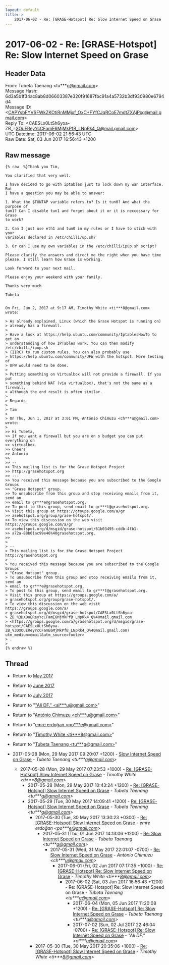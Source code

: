 ```yaml
---
layout: default
title: >
    2017-06-02 - Re: [GRASE-Hotspot] Re: Slow Internet Speed on Grase
---
```


# 2017-06-02 - Re: [GRASE-Hotspot] Re: Slow Internet Speed on Grase

## Header Data

From: Tubeta Taenang \<tu***g@gmail.com\><br>
Message Hash: 6d3a5b1f34ac8ab8d06603387e320f91687fbc91a4a5732b3df930980e6794d4<br>
Message ID: \<CAPYsbFYVSFWkZKOtiRnMMjxf_OxC+FYfCJqRCoE7mdtZXAjPxg@mail.gmail.com\><br>
Reply To: \<CAESLx0LtSh6yoa-ZB_=XOuEReyYcCFamE6MjMkPfB_LNpRk4_Q@mail.gmail.com\><br>
UTC Datetime: 2017-06-02 21:56:43 UTC<br>
Raw Date: Sat, 03 Jun 2017 16:56:43 +1200<br>

## Raw message

```
{% raw  %}Thank you Tim,

You clarified that very well.

I have decided to go with iptables just to lock down my wan interface.  But
I have a question you may be able to answer:

1. What the $TUNTAP variable refers to? Is it tun0? And what the purpose of
tun1? Can I disable tun1 and forget about it or it is neccessary for Grase
to work?

2. Can I just use eth1 and tun0 in my rules or I have to stick with your
variables declared in /etc/chilli/up.sh?

3. Or can I use my own variables in the /etc/chilli/ipup.sh script?

Please clarify the answers and direct me the right when you have time
please. I still learn how Grase is working.

Look forward to your next mail.

Please enjoy your weekend with your family.

Thanks very much

Tubeta


On Fri, Jun 2, 2017 at 9:17 AM, Timothy White <ti***8@gmail.com> wrote:

> As already explained. Linux (which the Grase Hotspot is running on)
> already has a firewall.
>
> Have a look at https://help.ubuntu.com/community/IptablesHowTo to get an
> understanding of how IPTables work. You can then modify /etc/chilli/ipup.sh
> (IIRC) to run custom rules. You can also probably use
> https://help.ubuntu.com/community/UFW with the hotspot. More testing of
> UFW would need to be done.
>
> Putting something on Virtualbox will not provide a firewall. If you put
> something behind NAT (via virtualbox), that's not the same as a firewall,
> although the end result is often similar.
>
> Regards
>
> Tim
>
> On Thu, Jun 1, 2017 at 3:01 PM, António Chimuzu <ch***u@gmail.com> wrote:
>
>> Hi Tubeta,
>> If you want a firewall but you are on s budget you can put everything on
>> virtualbox.
>> Cheers
>> Antonio
>>
>> --
>> This mailing list is for the Grase Hotspot Project
>> http://grasehotspot.org
>> ---
>> You received this message because you are subscribed to the Google Groups
>> "Grase Hotspot" group.
>> To unsubscribe from this group and stop receiving emails from it, send an
>> email to gr***e@grasehotspot.org.
>> To post to this group, send email to gr***t@grasehotspot.org.
>> Visit this group at https://groups.google.com/a/gr
>> asehotspot.org/group/grase-hotspot/.
>> To view this discussion on the web visit https://groups.google.com/a/gr
>> asehotspot.org/d/msgid/grase-hotspot/61b03495-cddb-4fb1-
>> a72a-88b01ac99e46%40grasehotspot.org.
>>
>
> --
> This mailing list is for the Grase Hotspot Project http://grasehotspot.org
> ---
> You received this message because you are subscribed to the Google Groups
> "Grase Hotspot" group.
> To unsubscribe from this group and stop receiving emails from it, send an
> email to gr***e@grasehotspot.org.
> To post to this group, send email to gr***t@grasehotspot.org.
> Visit this group at https://groups.google.com/a/
> grasehotspot.org/group/grase-hotspot/.
> To view this discussion on the web visit https://groups.google.com/a/
> grasehotspot.org/d/msgid/grase-hotspot/CAESLx0LtSh6yoa-
> ZB_%3DXOuEReyYcCFamE6MjMkPfB_LNpRk4_Q%40mail.gmail.com
> <https://groups.google.com/a/grasehotspot.org/d/msgid/grase-hotspot/CAESLx0LtSh6yoa-ZB_%3DXOuEReyYcCFamE6MjMkPfB_LNpRk4_Q%40mail.gmail.com?utm_medium=email&utm_source=footer>
> .
>
{% endraw %}
```

## Thread

+ Return to [May 2017](/archive/2017/05)
+ Return to [June 2017](/archive/2017/06)
+ Return to [July 2017](/archive/2017/07)

+ Return to "["Ali DF." <al***u<span>@</span>gmail.com>](/authors/al___u_at_gmail_com)"
+ Return to "[António Chimuzu <ch***u<span>@</span>gmail.com>](/authors/ch___u_at_gmail_com)"
+ Return to "[emre erdoğan <po***e<span>@</span>gmail.com>](/authors/po___e_at_gmail_com)"
+ Return to "[Timothy White <ti***8<span>@</span>gmail.com>](/authors/ti___8_at_gmail_com)"
+ Return to "[Tubeta Taenang <tu***g<span>@</span>gmail.com>](/authors/tu___g_at_gmail_com)"

+ 2017-05-28 (Mon, 29 May 2017 09:20:07 +1200) - [Slow Internet Speed on Grase](/archive/2017/05/e823627b016bd814e939ac0546a84e5848dea8c2c32f0c0643670be319d528e6) - _Tubeta Taenang \<tu***g@gmail.com\>_
  + 2017-05-28 (Mon, 29 May 2017 07:23:53 +1000) - [Re: [GRASE-Hotspot] Slow Internet Speed on Grase](/archive/2017/05/5fbe2d41d56cfe08b8377d56253779468885132990b92eb92c751596f53124e9) - _Timothy White \<ti***8@gmail.com\>_
    + 2017-05-28 (Mon, 29 May 2017 10:43:24 +1200) - [Re: [GRASE-Hotspot] Slow Internet Speed on Grase](/archive/2017/05/38b110d9f834267704aab389bdb2b1fc928e34340acbe172386259b7c628745a) - _Tubeta Taenang \<tu***g@gmail.com\>_
    + 2017-05-29 (Tue, 30 May 2017 14:09:41 +1200) - [Re: [GRASE-Hotspot] Slow Internet Speed on Grase](/archive/2017/05/66c69cfc6f6bbbddff641996b20454426fca648e8a775b0a4fab1f7ac3beb154) - _Tubeta Taenang \<tu***g@gmail.com\>_
      + 2017-05-30 (Tue, 30 May 2017 13:30:23 +0300) - [Re: [GRASE-Hotspot] Slow Internet Speed on Grase](/archive/2017/05/1c8a8903ea6ffa6bbf25dc04057ff8af8a443cfec43e615728c5da0e4e000485) - _emre erdoğan \<po***e@gmail.com\>_
        + 2017-05-31 (Thu, 01 Jun 2017 14:13:06 +1200) - [Re: Slow Internet Speed on Grase](/archive/2017/05/7d4939dff8bc48e7dc6f092d1f9fae1aa2cfb0e7fa02f8a57fed37480a9800e6) - _Tubeta Taenang \<tu***g@gmail.com\>_
          + 2017-05-31 (Wed, 31 May 2017 22:01:07 -0700) - [Re: Slow Internet Speed on Grase](/archive/2017/05/3837bf566a3e51037ad1df6587b7e3897ae704e09f6cc2cec19d07512d58801e) - _António Chimuzu \<ch***u@gmail.com\>_
            + 2017-06-01 (Fri, 02 Jun 2017 07:17:35 +1000) - [Re: [GRASE-Hotspot] Re: Slow Internet Speed on Grase](/archive/2017/06/ada36f32c48c8e8151bb02171ef29d12f4221cd9257f8b7e4c72a5dfd753205d) - _Timothy White \<ti***8@gmail.com\>_
              + 2017-06-02 (Sat, 03 Jun 2017 16:56:43 +1200) - Re: [GRASE-Hotspot] Re: Slow Internet Speed on Grase - _Tubeta Taenang \<tu***g@gmail.com\>_
                + 2017-06-04 (Mon, 05 Jun 2017 11:20:08 +1200) - [Re: [GRASE-Hotspot] Re: Slow Internet Speed on Grase](/archive/2017/06/d7f82feda99bb325cdbe2302667e5e735046abc3c6e179b313392ab7e03b21e4) - _Tubeta Taenang \<tu***g@gmail.com\>_
                + 2017-07-02 (Sun, 02 Jul 2017 22:46:04 -0700) - [Re: [GRASE-Hotspot] Re: Slow Internet Speed on Grase](/archive/2017/07/883cfe405f5e4a65ee5d4f129f6775c69303eebd2b70aaf117293d92151a4546) - _"Ali DF." \<al***u@gmail.com\>_
      + 2017-05-30 (Tue, 30 May 2017 20:35:06 +1000) - [Re: [GRASE-Hotspot] Slow Internet Speed on Grase](/archive/2017/05/9c895d4965e3bbe2ef31fedffe660e12dc7c95892193546340665ceb1bb231a8) - _Timothy White \<ti***8@gmail.com\>_

